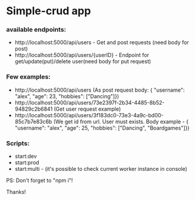 # Simple-crud app

### available endpoints:

- http://localhost:5000/api/users - Get and post requests (need body for post)
- http://localhost:5000/api/users/{userID} - Endpoint for get/update(put)/delete user(need body for put request)

### Few examples:

- http://localhost:5000/api/users (As post request body: { "username": "alex", "age": 23, "hobbies": ["Dancing"]})
- http://localhost:5000/api/users/73e2397f-2b34-4485-8b52-94829c2b6841 (Get user request example)
- http://localhost:5000/api/users/3f183dc0-73e3-4a9c-bd00-85c7b7e83c6b (We get id from url. User must exists. Body example - { "username": "alex", "age": 25, "hobbies": ["Dancing", "Boardgames"]})

### Scripts:

- start:dev
- start:prod
- start:multi - (it's possible to check current worker instance in console)

PS: Don't forget to "npm i"!

Thanks!
